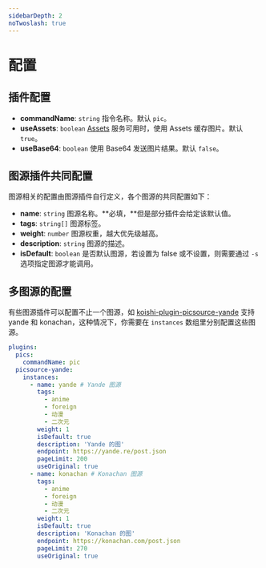 ```yaml
---
sidebarDepth: 2
noTwoslash: true
---
```


# 配置

## 插件配置

- **commandName**: `string` 指令名称。默认 `pic`。
- **useAssets**: `boolean` [Assets](../../guide/service/assets.md) 服务可用时，使用 Assets 缓存图片。默认 `true`。
- **useBase64**: `boolean` 使用 Base64 发送图片结果。默认 `false`。

## 图源插件共同配置

图源相关的配置由图源插件自行定义，各个图源的共同配置如下：

- **name**: `string` 图源名称。**必填，**但是部分插件会给定该默认值。
- **tags**: `string[]` 图源标签。
- **weight**: `number` 图源权重，越大优先级越高。
- **description**: `string` 图源的描述。
- **isDefault**: `boolean` 是否默认图源，若设置为 false 或不设置，则需要通过 `-s` 选项指定图源才能调用。

## 多图源的配置

有些图源插件可以配置不止一个图源，如 [koishi-plugin-picsource-yande](https://npmjs.com/package/koishi-plugin-picsource-yande) 支持 yande 和 konachan，这种情况下，你需要在 `instances` 数组里分别配置这些图源。

```yaml title=koishi.yml
plugins:
  pics:
    commandName: pic
  picsource-yande:
    instances:
      - name: yande # Yande 图源
        tags:
          - anime
          - foreign
          - 动漫
          - 二次元
        weight: 1
        isDefault: true
        description: 'Yande 的图'
        endpoint: https://yande.re/post.json
        pageLimit: 200
        useOriginal: true
      - name: konachan # Konachan 图源
        tags:
          - anime
          - foreign
          - 动漫
          - 二次元
        weight: 1
        isDefault: true
        description: 'Konachan 的图'
        endpoint: https://konachan.com/post.json
        pageLimit: 270
        useOriginal: true
```
